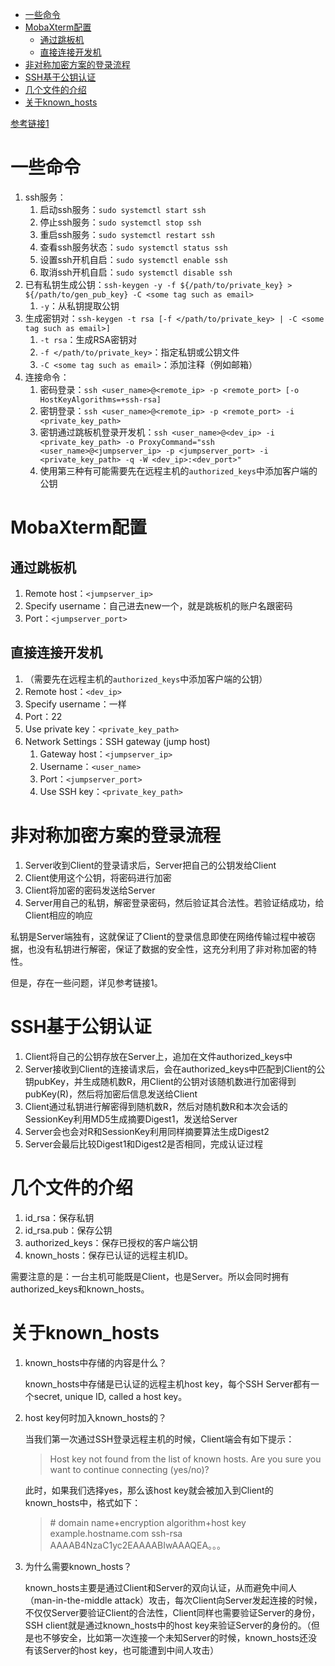 - [一些命令](#一些命令)
- [MobaXterm配置](#mobaxterm配置)
  - [通过跳板机](#通过跳板机)
  - [直接连接开发机](#直接连接开发机)
- [非对称加密方案的登录流程](#非对称加密方案的登录流程)
- [SSH基于公钥认证](#ssh基于公钥认证)
- [几个文件的介绍](#几个文件的介绍)
- [关于known\_hosts](#关于known_hosts)


[参考链接1](https://blog.csdn.net/wang_qiu_hao/article/details/127902007)

# 一些命令
1. ssh服务：
   1. 启动ssh服务：`sudo systemctl start ssh`
   2. 停止ssh服务：`sudo systemctl stop ssh`
   3. 重启ssh服务：`sudo systemctl restart ssh`
   4. 查看ssh服务状态：`sudo systemctl status ssh`
   5. 设置ssh开机自启：`sudo systemctl enable ssh`
   6. 取消ssh开机自启：`sudo systemctl disable ssh`
2. 已有私钥生成公钥：`ssh-keygen -y -f ${/path/to/private_key} > ${/path/to/gen_pub_key} -C <some tag such as email>`
   1. `-y`：从私钥提取公钥
3. 生成密钥对：`ssh-keygen -t rsa [-f </path/to/private_key> | -C <some tag such as email>]`
   1. `-t rsa`：生成RSA密钥对
   2. `-f </path/to/private_key>`：指定私钥或公钥文件
   3. `-C <some tag such as email>`：添加注释（例如邮箱）
4. 连接命令：
   1. 密码登录：`ssh <user_name>@<remote_ip> -p <remote_port> [-o HostKeyAlgorithms=+ssh-rsa]` 
   2. 密钥登录：`ssh <user_name>@<remote_ip> -p <remote_port> -i <private_key_path>`
   3. 密钥通过跳板机登录开发机：`ssh <user_name>@<dev_ip> -i <private_key_path> -o ProxyCommand="ssh <user_name>@<jumpserver_ip> -p <jumpserver_port> -i <private_key_path> -q -W <dev_ip>:<dev_port>"`
   4. 使用第三种有可能需要先在远程主机的`authorized_keys`中添加客户端的公钥

# MobaXterm配置

## 通过跳板机

1. Remote host：`<jumpserver_ip>`
2. Specify username：自己进去new一个，就是跳板机的账户名跟密码
3. Port：`<jumpserver_port>`

## 直接连接开发机

1. （需要先在远程主机的`authorized_keys`中添加客户端的公钥）
2. Remote host：`<dev_ip>`
3. Specify username：一样
4. Port：22
5. Use private key：`<private_key_path>`
6. Network Settings：SSH gateway (jump host)
    1. Gateway host：`<jumpserver_ip>`
    2. Username：`<user_name>`
    3. Port：`<jumpserver_port>`
    4. Use SSH key：`<private_key_path>`

# 非对称加密方案的登录流程

1. Server收到Client的登录请求后，Server把自己的公钥发给Client
2. Client使用这个公钥，将密码进行加密
3. Client将加密的密码发送给Server
4. Server用自己的私钥，解密登录密码，然后验证其合法性。若验证结成功，给Client相应的响应

私钥是Server端独有，这就保证了Client的登录信息即使在网络传输过程中被窃据，也没有私钥进行解密，保证了数据的安全性，这充分利用了非对称加密的特性。

但是，存在一些问题，详见参考链接1。

# SSH基于公钥认证

1. Client将自己的公钥存放在Server上，追加在文件authorized_keys中
2. Server接收到Client的连接请求后，会在authorized_keys中匹配到Client的公钥pubKey，并生成随机数R，用Client的公钥对该随机数进行加密得到pubKey(R)，然后将加密后信息发送给Client
3. Client通过私钥进行解密得到随机数R，然后对随机数R和本次会话的SessionKey利用MD5生成摘要Digest1，发送给Server
4. Server会也会对R和SessionKey利用同样摘要算法生成Digest2
5. Server会最后比较Digest1和Digest2是否相同，完成认证过程

# 几个文件的介绍

1. id_rsa：保存私钥
2. id_rsa.pub：保存公钥
3. authorized_keys：保存已授权的客户端公钥
4. known_hosts：保存已认证的远程主机ID。

需要注意的是：一台主机可能既是Client，也是Server。所以会同时拥有authorized_keys和known_hosts。

# 关于known_hosts

1. known_hosts中存储的内容是什么？

   known_hosts中存储是已认证的远程主机host key，每个SSH Server都有一个secret, unique ID, called a host key。

2. host key何时加入known_hosts的？

   当我们第一次通过SSH登录远程主机的时候，Client端会有如下提示：

   > Host key not found from the list of known hosts.
   > Are you sure you want to continue connecting (yes/no)?

   此时，如果我们选择yes，那么该host key就会被加入到Client的known_hosts中，格式如下：

   > \# domain name+encryption algorithm+host key
   > example.hostname.com ssh-rsa AAAAB4NzaC1yc2EAAAABIwAAAQEA。。。

3. 为什么需要known_hosts？

   known_hosts主要是通过Client和Server的双向认证，从而避免中间人（man-in-the-middle attack）攻击，每次Client向Server发起连接的时候，不仅仅Server要验证Client的合法性，Client同样也需要验证Server的身份，SSH client就是通过known_hosts中的host key来验证Server的身份的。（但是也不够安全，比如第一次连接一个未知Server的时候，known_hosts还没有该Server的host key，也可能遭到中间人攻击）